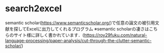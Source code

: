 # search2excel
semantic scholar(https://www.semanticscholar.org/)で任意の論文の被引用文献を探してExcelに出力してくれるプログラム
※semantic scholarの凄さはこちらのサイト様に詳しく書かれています．(https://roy29fuku.com/natural-language-processing/paper-analysis/cut-through-the-clutter-semantic-scholar/)


